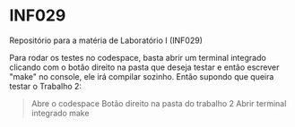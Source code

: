# INF029
Repositório para a matéria de Laboratório I (INF029)

Para rodar os testes no codespace, basta abrir um terminal integrado clicando com o botão direito na pasta que deseja testar e então escrever "make" no console, ele irá compilar sozinho. 
Então supondo que queira testar o Trabalho 2: 
>Abre o codespace
>Botão direito na pasta do trabalho 2
>Abrir terminal integrado
>make
